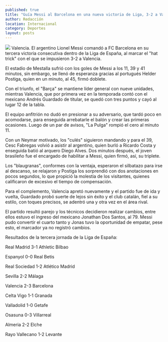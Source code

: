 ```yaml
---
published: true
title: "Guía Messi al Barcelona en una nueva victoria de Liga, 3-2 a Valencia"
author: Redacción
location: Internacional
category: Deportes
layout: posts
---
```


![](http://i.imgur.com/xVFrEmtm.jpg)
Valencia. El argentino Lionel Messi comandó a FC Barcelona en su tercera victoria consecutiva dentro de la Liga de España, al marcar el "hat trick" con el que se impusieron 3-2 a Valencia.

El estadio de Mestalla sufrió con los goles de Messi a los 11, 39 y 41 minutos, sin embargo, se llenó de esperanza gracias al portugués Helder Postiga, quien en un minuto, al 45, firmó doblete.

Con el triunfo, el "Barça" se mantiene líder general con nueve unidades, mientras Valencia, que por primera vez en la temporada contó con el mexicano Andrés Guardado de titular, se quedó con tres puntos y cayó al lugar 12 de la tabla.

El equipo anfitrión no dudó en presionar a su adversario, que tardó poco en acomodarse, para enseguida arrebatarle el balón y crear las primeras ocasiones. Luego de un par de avisos, "La Pulga" rompió el cero al minuto 11.

Con un Neymar motivado, los "culés" siguieron mandando y para el 39, Cesc Fabregas volvió a asistir al argentino, quien burló a Ricardo Costa y enseguida batió al arquero Diego Alves. Dos minutos después, el joven brasileño fue el encargado de habilitar a Messi, quien firmó, así, su triplete.

Los "blaugranas", conformes con la ventaja, esperaron el silbatazo para irse al descanso, se relajaron y Postiga los sorprendió con dos anotaciones en pocos segundos, lo que propició la molestia de los visitantes, quienes calificaron de excesivo el tiempo de compensación.

Para el complemento, Valencia apretó nuevamente y el partido fue de ida y vuelta, Guardado probó suerte de lejos sin éxito y el club catalán, fiel a su estilo, con toques precisos, se adentró una y otra vez en el área rival.

El partido resultó parejo y los técnicos decidieron realizar cambios, entre ellos estuvo el ingreso del mexicano Jonathan Dos Santos, al 79. Messi pudo convertir el cuarto tanto y Jonas tuvo la oportunidad de empatar, pese esto, el marcador ya no registró cambios.

Resultados de la tercera jornada de la Liga de España:

Real Madrid 3-1 Athletic Bilbao

Espanyol 0-0 Real Betis

Real Sociedad 1-2 Atlético Madrid

Sevilla 2-2 Málaga

Valencia 2-3 Barcelona

Celta Vigo 1-1 Granada

Valladolid 1-0 Getafe

Osasuna 0-3 Villarreal

Almeria 2-2 Elche

Rayo Vallecano 1-2 Levante
